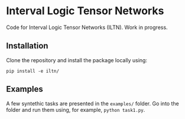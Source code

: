 # Interval Logic Tensor Networks

Code for Interval Logic Tensor Networks (ILTN). Work in progress.

## Installation
Clone the repository and install the package locally using:
```
pip install -e iltn/
```

## Examples
A few syntethic tasks are presented in the `examples/` folder. 
Go into the folder and run them using, for example, `python task1.py`.